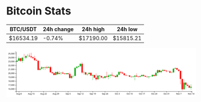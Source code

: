# Bitcoin Stats

BTC/USDT|24h change|24h high|24h low|
|---|---|---|---|
|$16534.19|-0.74%|$17190.00|$15815.21|

<img src="./chart.svg">

